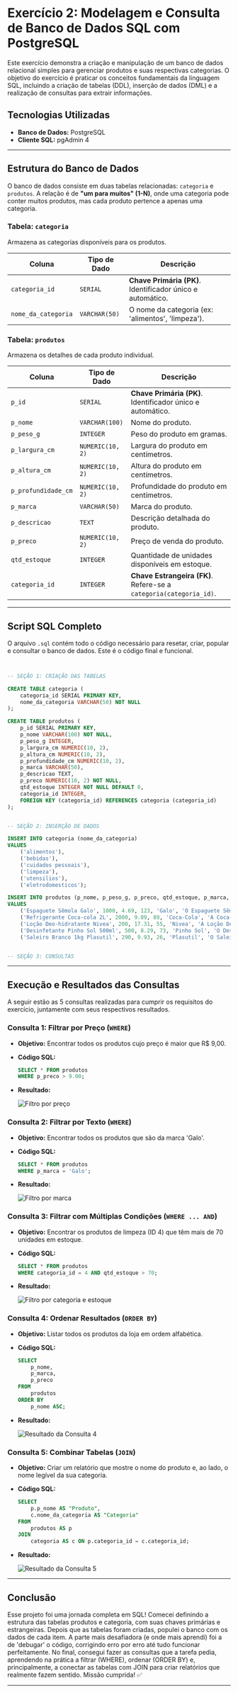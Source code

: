 # Exercício 2: Modelagem e Consulta de Banco de Dados SQL com PostgreSQL

Este exercício demonstra a criação e manipulação de um banco de dados relacional simples para gerenciar produtos e suas respectivas categorias. O objetivo do exercício é praticar os conceitos fundamentais da linguagem SQL, incluindo a criação de tabelas (DDL), inserção de dados (DML) e a realização de consultas para extrair informações.

## Tecnologias Utilizadas
* **Banco de Dados:** PostgreSQL
* **Cliente SQL:** pgAdmin 4

---

## Estrutura do Banco de Dados

O banco de dados consiste em duas tabelas relacionadas: `categoria` e `produtos`. A relação é de **"um para muitos" (1-N)**, onde uma categoria pode conter muitos produtos, mas cada produto pertence a apenas uma categoria.

### Tabela: `categoria`
Armazena as categorias disponíveis para os produtos.

| Coluna              | Tipo de Dado      | Descrição                                         |
| ------------------- | ----------------- | ------------------------------------------------- |
| `categoria_id`      | `SERIAL`          | **Chave Primária (PK)**. Identificador único e automático. |
| `nome_da_categoria` | `VARCHAR(50)`     | O nome da categoria (ex: 'alimentos', 'limpeza'). |

### Tabela: `produtos`
Armazena os detalhes de cada produto individual.

| Coluna                | Tipo de Dado      | Descrição                                                       |
| --------------------- | ----------------- | --------------------------------------------------------------- |
| `p_id`                | `SERIAL`          | **Chave Primária (PK)**. Identificador único e automático.      |
| `p_nome`              | `VARCHAR(100)`    | Nome do produto.                                                |
| `p_peso_g`            | `INTEGER`         | Peso do produto em gramas.                                      |
| `p_largura_cm`        | `NUMERIC(10, 2)`  | Largura do produto em centímetros.                              |
| `p_altura_cm`         | `NUMERIC(10, 2)`  | Altura do produto em centímetros.                               |
| `p_profundidade_cm`   | `NUMERIC(10, 2)`  | Profundidade do produto em centímetros.                         |
| `p_marca`             | `VARCHAR(50)`     | Marca do produto.                                               |
| `p_descricao`         | `TEXT`            | Descrição detalhada do produto.                                 |
| `p_preco`             | `NUMERIC(10, 2)`  | Preço de venda do produto.                                      |
| `qtd_estoque`         | `INTEGER`         | Quantidade de unidades disponíveis em estoque.                  |
| `categoria_id`        | `INTEGER`         | **Chave Estrangeira (FK)**. Refere-se a `categoria(categoria_id)`. |

---

## Script SQL Completo
O arquivo `.sql` contém todo o código necessário para resetar, criar, popular e consultar o banco de dados. Este é o código final e funcional.

```sql


-- SEÇÃO 1: CRIAÇÃO DAS TABELAS

CREATE TABLE categoria (
    categoria_id SERIAL PRIMARY KEY,
    nome_da_categoria VARCHAR(50) NOT NULL
);

CREATE TABLE produtos (
    p_id SERIAL PRIMARY KEY,
    p_nome VARCHAR(100) NOT NULL,
    p_peso_g INTEGER,
    p_largura_cm NUMERIC(10, 2),
    p_altura_cm NUMERIC(10, 2),
    p_profundidade_cm NUMERIC(10, 2),
    p_marca VARCHAR(50), 
    p_descricao TEXT,
    p_preco NUMERIC(10, 2) NOT NULL,
    qtd_estoque INTEGER NOT NULL DEFAULT 0,
    categoria_id INTEGER, 
    FOREIGN KEY (categoria_id) REFERENCES categoria (categoria_id)
);


-- SEÇÃO 2: INSERÇÃO DE DADOS

INSERT INTO categoria (nome_da_categoria)
VALUES 
    ('alimentos'),
    ('bebidas'),
    ('cuidados pessoais'),
    ('limpeza'),
    ('utensilios'),
    ('eletrodomesticos');

INSERT INTO produtos (p_nome, p_peso_g, p_preco, qtd_estoque, p_marca, p_descricao, categoria_id)
VALUES 
    ('Espaguete Sêmola Galo', 1000, 4.69, 123, 'Galo', 'O Espaguete Sêmola da Galo é um macarrão...', 1),
    ('Refrigerante Coca-cola 2L', 2000, 9.89, 89, 'Coca-Cola', 'A Coca-Cola é um refrigerante não alcoólico...', 2),
    ('Loção Deo-hidratante Nivea', 200, 17.31, 55, 'Nivea', 'A Loção Deo-hidratante Nivea Body Milk...', 3),
    ('Desinfetante Pinho Sol 500ml', 500, 8.29, 73, 'Pinho Sol', 'O Desinfetante Pinho Sol é um produto de uso geral...', 4),
    ('Saleiro Branco 1kg Plasutil', 290, 9.93, 26, 'Plasutil', 'O Saleiro de plástico da marca Plasútil...', 5);


-- SEÇÃO 3: CONSULTAS


```

---

## Execução e Resultados das Consultas

A seguir estão as 5 consultas realizadas para cumprir os requisitos do exercício, juntamente com seus respectivos resultados.

### Consulta 1: Filtrar por Preço (`WHERE`)
* **Objetivo:** Encontrar todos os produtos cujo preço é maior que R$ 9,00.
* **Código SQL:**
    ```sql
    SELECT * FROM produtos 
    WHERE p_preco > 9.00;
    ```
* **Resultado:**

    ![Filtro por preço](whereconsulta01.png)

### Consulta 2: Filtrar por Texto (`WHERE`)
* **Objetivo:** Encontrar todos os produtos que são da marca 'Galo'.
* **Código SQL:**
    ```sql
    SELECT * FROM produtos 
    WHERE p_marca = 'Galo';
    ```
* **Resultado:**

    ![Filtro por marca](whereconsulta02.png)

### Consulta 3: Filtrar com Múltiplas Condições (`WHERE ... AND`)
* **Objetivo:** Encontrar os produtos de limpeza (ID 4) que têm mais de 70 unidades em estoque.
* **Código SQL:**
    ```sql
    SELECT * FROM produtos 
    WHERE categoria_id = 4 AND qtd_estoque > 70;
    ```
* **Resultado:**

    ![Filtro por categoria e estoque](whereconsulta03.png)

### Consulta 4: Ordenar Resultados (`ORDER BY`)
* **Objetivo:** Listar todos os produtos da loja em ordem alfabética.
* **Código SQL:**
    ```sql
    SELECT 
        p_nome,
        p_marca,
        p_preco
    FROM 
        produtos
    ORDER BY 
        p_nome ASC;
    ```
* **Resultado:**

    ![Resultado da Consulta 4](orderbyconsulta.png)

### Consulta 5: Combinar Tabelas (`JOIN`)
* **Objetivo:** Criar um relatório que mostre o nome do produto e, ao lado, o nome legível da sua categoria.
* **Código SQL:**
    ```sql
    SELECT 
        p.p_nome AS "Produto", 
        c.nome_da_categoria AS "Categoria"
    FROM 
        produtos AS p
    JOIN 
        categoria AS c ON p.categoria_id = c.categoria_id;
    ```
* **Resultado:**

    ![Resultado da Consulta 5](joinconsulta.png)

---

## Conclusão
Esse projeto foi uma jornada completa em SQL! Comecei definindo a estrutura das tabelas produtos e categoria, com suas chaves primárias e estrangeiras. Depois que as tabelas foram criadas, populei o banco com os dados de cada item. A parte mais desafiadora (e onde mais aprendi) foi a de 'debugar' o código, corrigindo erro por erro até tudo funcionar perfeitamente. No final, consegui fazer as consultas que a tarefa pedia, aprendendo na prática a filtrar (WHERE), ordenar (ORDER BY) e, principalmente, a conectar as tabelas com JOIN para criar relatórios que realmente fazem sentido. Missão cumprida! ✅

---


